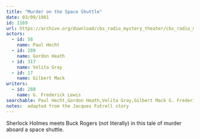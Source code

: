 ```yaml
---
title: "Murder on the Space Shuttle"
date: 03/09/1981
id: 1169
url: https://archive.org/download/cbs_radio_mystery_theater/cbs_radio_mystery_theater-1151-1200.zip/cbs_radio_mystery_theater-1151-1200%2Fcbsrmt_1169_murder_on_the_space_shuttle.mp3
actors:  
  - id: 58
    name: Paul Hecht  
  - id: 289
    name: Gordon Heath  
  - id: 317
    name: Velita Gray  
  - id: 17
    name: Gilbert Mack
writers:  
  - id: 288
    name: G. Frederick Lewis
searchable: Paul Hecht,Gordon Heath,Velita Gray,Gilbert Mack G. Frederick Lewis
notes:  adapted from the Jacques Futrell story
---
```

Sherlock Holmes meets Buck Rogers (not literally) in this tale of murder aboard a space shuttle.